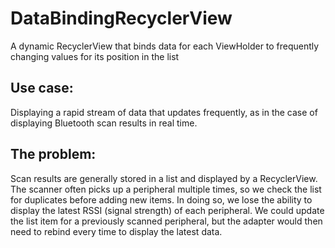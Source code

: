 # DataBindingRecyclerView
A dynamic RecyclerView that binds data for each ViewHolder to frequently changing values for its position in the list

## Use case:
Displaying a rapid stream of data that updates frequently, as in the case of displaying Bluetooth scan results in real time.

## The problem:
Scan results are generally stored in a list and displayed by a RecyclerView. The scanner often picks up a peripheral multiple times, so we check the list for duplicates before adding new items. In doing so, we lose the ability to display the latest RSSI (signal strength) of each peripheral. We could update the list item for a previously scanned peripheral, but the adapter would then need to rebind every time to display the latest data.
